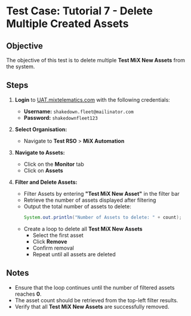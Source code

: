 # Test Case: Tutorial 7 - Delete Multiple Created Assets  

## Objective  
The objective of this test is to delete multiple **Test MiX New Assets** from the system.  

## Steps  

1. **Login** to [UAT.mixtelematics.com](https://uat.mixtelematics.com) with the following credentials:  
   - **Username:** `shakedown.fleet@mailinator.com`  
   - **Password:** `shakedownfleet123`

2. **Select Organisation:**  
   - Navigate to **Test RSO** > **MiX Automation**  

3. **Navigate to Assets:**  
   - Click on the **Monitor** tab  
   - Click on **Assets**  

4. **Filter and Delete Assets:**  
   - Filter Assets by entering **"Test MiX New Asset"** in the filter bar  
   - Retrieve the number of assets displayed after filtering  
   - Output the total number of assets to delete:  
     ```java
     System.out.println("Number of Assets to delete: " + count);
     ```  
   - Create a loop to delete all **Test MiX New Assets**  
     - Select the first asset  
     - Click **Remove**  
     - Confirm removal  
     - Repeat until all assets are deleted  

## Notes  
- Ensure that the loop continues until the number of filtered assets reaches **0**.  
- The asset count should be retrieved from the top-left filter results.  
- Verify that all **Test MiX New Assets** are successfully removed.  